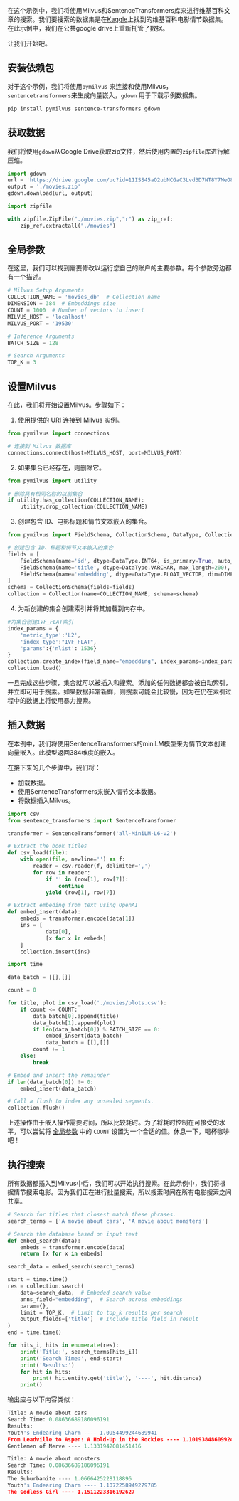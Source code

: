 
在这个示例中，我们将使用Milvus和SentenceTransformers库来进行维基百科文章的搜索。我们要搜索的数据集是在[Kaggle](https://www.kaggle.com/datasets/jrobischon/wikipedia-movie-plots)上找到的维基百科电影情节数据集。在此示例中，我们在公共google drive上重新托管了数据。

让我们开始吧。

安装依赖包
-----------

对于这个示例，我们将使用`pymilvus` 来连接和使用Milvus，`sentencetransformers`来生成向量嵌入，`gdown` 用于下载示例数据集。

```python
pip install pymilvus sentence-transformers gdown

```

获取数据
------

我们将使用`gdown`从Google Drive获取zip文件，然后使用内置的`zipfile`库进行解压缩。

```python
import gdown
url = 'https://drive.google.com/uc?id=11ISS45aO2ubNCGaC3Lvd3D7NT8Y7MeO8'
output = './movies.zip'
gdown.download(url, output)

import zipfile

with zipfile.ZipFile("./movies.zip","r") as zip_ref:
    zip_ref.extractall("./movies")

```

全局参数
----

在这里，我们可以找到需要修改以运行您自己的账户的主要参数。每个参数旁边都有一个描述。

```python
# Milvus Setup Arguments
COLLECTION_NAME = 'movies_db'  # Collection name
DIMENSION = 384  # Embeddings size
COUNT = 1000  # Number of vectors to insert
MILVUS_HOST = 'localhost'
MILVUS_PORT = '19530'

# Inference Arguments
BATCH_SIZE = 128

# Search Arguments
TOP_K = 3

```

设置Milvus
---------

在此，我们将开始设置Milvus。步骤如下：

1. 使用提供的 URI 连接到 Milvus 实例。

```python
from pymilvus import connections

# 连接到 Milvus 数据库
connections.connect(host=MILVUS_HOST, port=MILVUS_PORT)

```
2. 如果集合已经存在，则删除它。

```python
from pymilvus import utility

# 删除具有相同名称的以前集合
if utility.has_collection(COLLECTION_NAME):
    utility.drop_collection(COLLECTION_NAME)

```
3. 创建包含 ID、电影标题和情节文本嵌入的集合。

```python
from pymilvus import FieldSchema, CollectionSchema, DataType, Collection

# 创建包含 ID、标题和情节文本嵌入的集合
fields = [
    FieldSchema(name='id', dtype=DataType.INT64, is_primary=True, auto_id=True),
    FieldSchema(name='title', dtype=DataType.VARCHAR, max_length=200),  # VARCHAR 需要一个最大长度，所以为了这个例子，它们被设置为200个字符。
    FieldSchema(name='embedding', dtype=DataType.FLOAT_VECTOR, dim=DIMENSION)
]
schema = CollectionSchema(fields=fields)
collection = Collection(name=COLLECTION_NAME, schema=schema)

```
4. 为新创建的集合创建索引并将其加载到内存中。

```python
#为集合创建IVF_FLAT索引
index_params = {
    'metric_type':'L2',
    'index_type':"IVF_FLAT",
    'params':{'nlist': 1536}
}
collection.create_index(field_name="embedding", index_params=index_params)
collection.load()

```

一旦完成这些步骤，集合就可以被插入和搜索。添加的任何数据都会被自动索引，并立即可用于搜索。如果数据非常新鲜，则搜索可能会比较慢，因为在仍在索引过程中的数据上将使用暴力搜索。

插入数据
----

在本例中，我们将使用SentenceTransformers的miniLM模型来为情节文本创建向量嵌入。此模型返回384维度的嵌入。

在接下来的几个步骤中，我们将：

- 加载数据。
- 使用SentenceTransformers来嵌入情节文本数据。
- 将数据插入Milvus。
```python
import csv
from sentence_transformers import SentenceTransformer

transformer = SentenceTransformer('all-MiniLM-L6-v2')

# Extract the book titles
def csv_load(file):
    with open(file, newline='') as f:
        reader = csv.reader(f, delimiter=',')
        for row in reader:
            if '' in (row[1], row[7]):
                continue
            yield (row[1], row[7])

# Extract embeding from text using OpenAI
def embed_insert(data):
    embeds = transformer.encode(data[1]) 
    ins = [
            data[0],
            [x for x in embeds]
    ]
    collection.insert(ins)

import time

data_batch = [[],[]]

count = 0

for title, plot in csv_load('./movies/plots.csv'):
    if count <= COUNT:
        data_batch[0].append(title)
        data_batch[1].append(plot)
        if len(data_batch[0]) % BATCH_SIZE == 0:
            embed_insert(data_batch)
            data_batch = [[],[]]
        count += 1
    else:
        break

# Embed and insert the remainder
if len(data_batch[0]) != 0:
    embed_insert(data_batch)

# Call a flush to index any unsealed segments.
collection.flush()

```
上述操作由于嵌入操作需要时间，所以比较耗时。为了将耗时控制在可接受的水平，可以尝试将 [全局参数](#Global-parameters) 中的 `COUNT` 设置为一个合适的值。休息一下，喝杯咖啡吧！

执行搜索
--------

所有数据都插入到Milvus中后，我们可以开始执行搜索。在此示例中，我们将根据情节搜索电影。因为我们正在进行批量搜索，所以搜索时间在所有电影搜索之间共享。

```python
# Search for titles that closest match these phrases.
search_terms = ['A movie about cars', 'A movie about monsters']

# Search the database based on input text
def embed_search(data):
    embeds = transformer.encode(data) 
    return [x for x in embeds]

search_data = embed_search(search_terms)

start = time.time()
res = collection.search(
    data=search_data,  # Embeded search value
    anns_field="embedding",  # Search across embeddings
    param={},
    limit = TOP_K,  # Limit to top_k results per search
    output_fields=['title']  # Include title field in result
)
end = time.time()

for hits_i, hits in enumerate(res):
    print('Title:', search_terms[hits_i])
    print('Search Time:', end-start)
    print('Results:')
    for hit in hits:
        print( hit.entity.get('title'), '----', hit.distance)
    print()

```

输出应与以下内容类似：

```python
Title: A movie about cars
Search Time: 0.08636689186096191
Results:
Youth's Endearing Charm ---- 1.0954499244689941
From Leadville to Aspen: A Hold-Up in the Rockies ---- 1.1019384860992432
Gentlemen of Nerve ---- 1.1331942081451416

Title: A movie about monsters
Search Time: 0.08636689186096191
Results:
The Suburbanite ---- 1.0666425228118896
Youth's Endearing Charm ---- 1.1072258949279785
The Godless Girl ---- 1.1511223316192627

```
